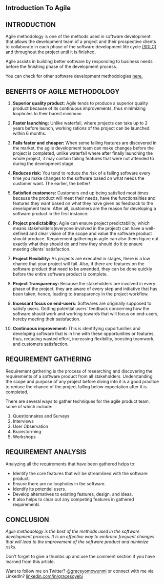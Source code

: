 ## Introduction To Agile

## INTRODUCTION
Agile methodology is one of the methods used in software development that allows the development team of a project and their prospective clients to collaborate in each phase of the software development life cycle [(SDLC)](https://phoenixnap.com/blog/software-development-life-cycle#:~:text=Software%20Development%20Life%20Cycle%20is,%2C%20Test%2C%20Deploy%2C%20Maintain.&text=SDLC%20is%20a%20way%20to%20measure%20and%20improve%20the%20development%20process.) and throughout the project until it is finished. 

Agile assists in building better software by responding to business needs before the finishing phase of the development process.

You can check for other software development methodologies  [here.](https://www.synopsys.com/blogs/software-security/top-4-software-development-methodologies/) 

## BENEFITS OF AGILE METHODOLOGY
1. **Superior quality product:** Agile tends to produce a superior quality product because of its continuous improvements, thus minimizing loopholes to their barest minimum.

2. **Faster launching:** Unlike waterfall, where projects can take up to 2 years before launch, working rations of the project can be launched within 6 months.

3. **Fails faster and cheaper:** When some failing features are discovered in the market, the agile development team can make changes before the project is completed, unlike waterfall where after finally launching the whole project, it may contain failing features that were not attended to during the development stage.

4. **Reduces risk:** You tend to reduce the risk of a failing software every time you make changes to the software based on what needs the customer want. The earlier, the better!

5. **Satisfied customers:** Customers end up being satisfied most times because the product will meet their needs, have the functionalities and features they want based on what they have given as feedback to the development team. After all, customers are the reason for developing a software product in the first instance.

6. **Project predictability:** Agile can ensure project predictability, which means stakeholders(everyone involved in the project) can have a well-defined and clear vision of the scope and value the software product should produce. Requirement gathering in agile can also them figure out exactly what they should do and how they should do it to ensure meeting clients' satisfaction.

7. **Project Flexibility:** As projects are executed in stages, there is a low chance that your project will fail. Also, if there are features on the software product that need to be amended, they can be done quickly before the entire software product is complete.

8. **Project Transparency:** Because the stakeholders are involved in every phase of the project, they are aware of every step and initiative that has been taken, hence, leading to transparency in the project workflow.

9. **Incessant focus on end-users:** Softwares are originally supposed to satisfy users. Getting potential users' feedback concerning how the software should work and working towards that will focus on end-users, hereby meeting their satisfaction.

10. **Continuous improvement:** This is identifying opportunities and developing software that is in line with these opportunities or features, thus, reducing wasted effort, increasing flexibility, boosting teamwork, and customers satisfaction.

## REQUIREMENT GATHERING 
Requirement gathering is the process of researching and discovering the requirements of a software product from all stakeholders. Understanding the scope and purpose of any project before diving into it is a good practice to reduce the chance of the project falling below expectation after it is completed.

There are several ways to gather techniques for the agile product team, some of which include:
1. Questionnaires and Surveys
2. Interviews
3. User Observation
4. Brainstorming
5. Workshops

## REQUIREMENT ANALYSIS
Analyzing all the requirements that have been gathered helps to: 
- Identify the core features that will be streamlined with the software product.
- Ensure there are no loopholes in the software.
- Identify its potential users.
- Develop alternatives to existing features, design, and ideas.
- It also helps to clear out any competing features in gathered requirements

## CONCLUSION
*Agile methodology is the best of the methods used in the software development process. It is an effective way to embrace frequent changes that will lead to the improvement of the software product and minimize risks.*

Don't forget to give a thumbs up and use the comment section if you have learned from this article. 

Want to follow me on Twitter?  [@graceyomowunmi](https://twitter.com/graceyomowunmi?s=09) 
or connect with me via LinkedIn?  [linkedin.com/in/gracesoyebi](https://linkedin.com/in/gracesoyebi)

